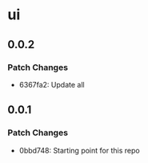 # ui

## 0.0.2

### Patch Changes

- 6367fa2: Update all

## 0.0.1

### Patch Changes

- 0bbd748: Starting point for this repo
